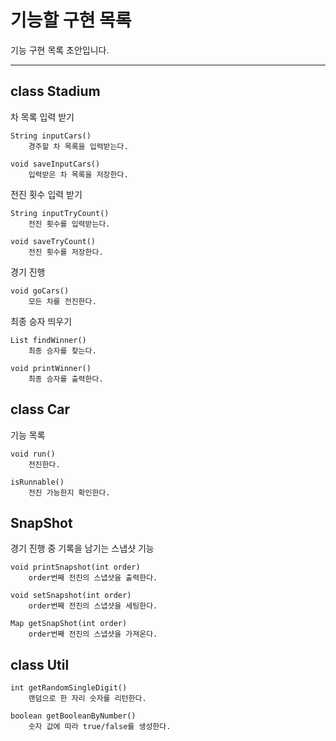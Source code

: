 # 기능할 구현 목록
기능 구현 목록 초안입니다.  

----
## class Stadium

차 목록 입력 받기
```
String inputCars()
    경주할 차 목록을 입력받는다.
```
```
void saveInputCars()
    입력받은 차 목록을 저장한다.
```

전진 횟수 입력 받기
```
String inputTryCount()
    전진 횟수를 입력받는다. 
```
```
void saveTryCount()
    전진 횟수를 저장한다.
```
경기 진행
```
void goCars()
    모든 차를 전진한다.
```

최종 승자 띄우기
```
List findWinner()
    최종 승자를 찾는다.
```
```
void printWinner()
    최종 승자를 출력한다.
```
## class Car 
기능 목록
```
void run()
    전진한다.
```
```
isRunnable()
    전진 가능한지 확인한다.
```

## SnapShot
경기 진행 중 기록을 남기는 스냅샷 기능
```
void printSnapshot(int order)
    order번째 전진의 스냅샷을 출력한다.
```
```
void setSnapshot(int order)
    order번째 전진의 스냅샷을 세팅한다.
```
```
Map getSnapShot(int order)
    order번째 전진의 스냅샷을 가져온다.
```

## class Util
```
int getRandomSingleDigit()
    랜덤으로 한 자리 숫자를 리턴한다.
```
```
boolean getBooleanByNumber()
    숫자 값에 따라 true/false를 생성한다.
```